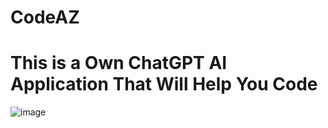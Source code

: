 # CodeAZ
# This is a Own ChatGPT AI Application That Will Help You Code

![image](https://user-images.githubusercontent.com/97222016/210007782-4d14bc47-ce37-41d3-a5e1-470e840f5d6d.png)
